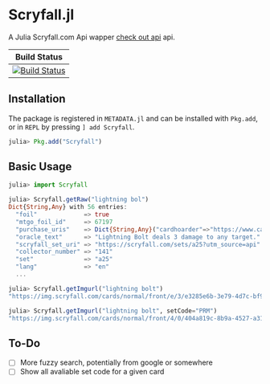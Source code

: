 # Scryfall.jl
A Julia Scryfall.com Api wapper
[check out api](https://Scryfall.com) api.


| **Build Status**                                                                                |
|:-----------------------------------------------------------------------------------------------:|
|[![Build Status](https://travis-ci.org/Moelf/Scryfall.jl.svg?branch=master)](https://travis-ci.org/Moelf/Scryfall.jl)|

## Installation

The package is registered in `METADATA.jl` and can be installed with `Pkg.add`, or in `REPL` by pressing `] add Scryfall`.
```julia
julia> Pkg.add("Scryfall")
```

## Basic Usage
```julia
julia> import Scryfall

julia> Scryfall.getRaw("lightning bol")
Dict{String,Any} with 56 entries:
  "foil"             => true
  "mtgo_foil_id"     => 67197
  "purchase_uris"    => Dict{String,Any}("cardhoarder"=>"https://www.cardhoarder.com/cards/67…
  "oracle_text"      => "Lightning Bolt deals 3 damage to any target."
  "scryfall_set_uri" => "https://scryfall.com/sets/a25?utm_source=api"
  "collector_number" => "141"
  "set"              => "a25"
  "lang"             => "en"
  ...

julia> Scryfall.getImgurl("lightning bolt")
"https://img.scryfall.com/cards/normal/front/e/3/e3285e6b-3e79-4d7c-bf96-d920f973b122.jpg?1562442158"

julia> Scryfall.getImgurl("lightning bolt", setCode="PRM")
"https://img.scryfall.com/cards/normal/front/4/0/404a819c-8b9a-4527-a312-5e0df9c27be0.jpg?1562544239"
```
## To-Do
- [ ] More fuzzy search, potentially from google or somewhere
- [ ] Show all avaliable set code for a given card
